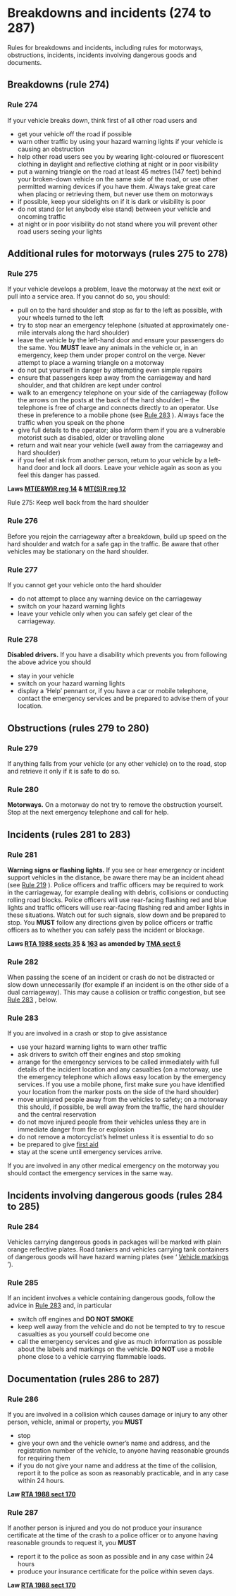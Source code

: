 
# Breakdowns and incidents (274 to 287)

Rules for breakdowns and incidents, including rules for motorways, obstructions, incidents, incidents involving dangerous goods and documents.

## Breakdowns (rule 274)

### Rule 274

If your vehicle breaks down, think first of all other road users and

 * get your vehicle off the road if possible
 * warn other traffic by using your hazard warning lights if your vehicle is causing an obstruction
 * help other road users see you by wearing light-coloured or fluorescent clothing in daylight and reflective clothing at night or in poor visibility
 * put a warning triangle on the road at least 45 metres (147 feet) behind your broken-down vehicle on the same side of the road, or use other permitted warning devices if you have them. Always take great care when placing or retrieving them, but never use them on motorways
 * if possible, keep your sidelights on if it is dark or visibility is poor
 * do not stand (or let anybody else stand) between your vehicle and oncoming traffic
 * at night or in poor visibility do not stand where you will prevent other road users seeing your lights

## Additional rules for motorways (rules 275 to 278)

### Rule 275

If your vehicle develops a problem, leave the motorway at the next exit or pull into a service area. If you cannot do so, you should:

 * pull on to the hard shoulder and stop as far to the left as possible, with your wheels turned to the left
 * try to stop near an emergency telephone (situated at approximately one-mile intervals along the hard shoulder)
 * leave the vehicle by the left-hand door and ensure your passengers do the same. You **MUST** leave any animals in the vehicle or, in an emergency, keep them under proper control on the verge. Never attempt to place a warning triangle on a motorway
 * do not put yourself in danger by attempting even simple repairs
 * ensure that passengers keep away from the carriageway and hard shoulder, and that children are kept under control
 * walk to an emergency telephone on your side of the carriageway (follow the arrows on the posts at the back of the hard shoulder) – the telephone is free of charge and connects directly to an operator. Use these in preference to a mobile phone (see [Rule 283](breakdowns-and-incidents-274-to-287.md#rule283) ). Always face the traffic when you speak on the phone
 * give full details to the operator; also inform them if you are a vulnerable motorist such as disabled, older or travelling alone
 * return and wait near your vehicle (well away from the carriageway and hard shoulder)
 * if you feel at risk from another person, return to your vehicle by a left-hand door and lock all doors. Leave your vehicle again as soon as you feel this danger has passed.

**Laws [MT(E&W)R reg 14](http://www.legislation.gov.uk/uksi/1982/1163/contents/made) & [MT(S)R reg 12](http://www.legislation.gov.uk/uksi/1995/2507/regulation/12/made)**

 Rule 275: Keep well back from the hard shoulder 
### Rule 276

Before you rejoin the carriageway after a breakdown, build up speed on the hard shoulder and watch for a safe gap in the traffic. Be aware that other vehicles may be stationary on the hard shoulder.

### Rule 277

If you cannot get your vehicle onto the hard shoulder

 * do not attempt to place any warning device on the carriageway
 * switch on your hazard warning lights
 * leave your vehicle only when you can safely get clear of the carriageway.

### Rule 278

**Disabled drivers.** If you have a disability which prevents you from following the above advice you should

 * stay in your vehicle
 * switch on your hazard warning lights
 * display a ‘Help’ pennant or, if you have a car or mobile telephone, contact the emergency services and be prepared to advise them of your location.

## Obstructions (rules 279 to 280)

### Rule 279

If anything falls from your vehicle (or any other vehicle) on to the road, stop and retrieve it only if it is safe to do so.

### Rule 280

**Motorways.** On a motorway do not try to remove the obstruction yourself. Stop at the next emergency telephone and call for help.

## Incidents (rules 281 to 283)

### Rule 281

**Warning signs or flashing lights.** If you see or hear emergency or incident support vehicles in the distance, be aware there may be an incident ahead (see [Rule 219](road-users-requiring-extra-care-204-to-225.md#rule219) ). Police officers and traffic officers may be required to work in the carriageway, for example dealing with debris, collisions or conducting rolling road blocks. Police officers will use rear-facing flashing red and blue lights and traffic officers will use rear-facing flashing red and amber lights in these situations. Watch out for such signals, slow down and be prepared to stop. You **MUST** follow any directions given by police officers or traffic officers as to whether you can safely pass the incident or blockage.

**Laws [RTA 1988 sects 35](http://www.legislation.gov.uk/ukpga/1988/52/section/35) & [163](http://www.legislation.gov.uk/ukpga/1988/52/section/163) as amended by [TMA sect 6](http://www.legislation.gov.uk/ukpga/2004/18/section/6)**

### Rule 282

When passing the scene of an incident or crash do not be distracted or slow down unnecessarily (for example if an incident is on the other side of a dual carriageway). This may cause a collision or traffic congestion, but see [Rule 283](breakdowns-and-incidents-274-to-287.md#rule283) , below.

### Rule 283

If you are involved in a crash or stop to give assistance

 * use your hazard warning lights to warn other traffic
 * ask drivers to switch off their engines and stop smoking
 * arrange for the emergency services to be called immediately with full details of the incident location and any casualties (on a motorway, use the emergency telephone which allows easy location by the emergency services. If you use a mobile phone, first make sure you have identified your location from the marker posts on the side of the hard shoulder)
 * move uninjured people away from the vehicles to safety; on a motorway this should, if possible, be well away from the traffic, the hard shoulder and the central reservation
 * do not move injured people from their vehicles unless they are in immediate danger from fire or explosion
 * do not remove a motorcyclist’s helmet unless it is essential to do so
 * be prepared to give [first aid](annex-7-first-aid-on-the-road.md)
 * stay at the scene until emergency services arrive.

If you are involved in any other medical emergency on the motorway you should contact the emergency services in the same way.

## Incidents involving dangerous goods (rules 284 to 285)

### Rule 284

Vehicles carrying dangerous goods in packages will be marked with plain orange reflective plates. Road tankers and vehicles carrying tank containers of dangerous goods will have hazard warning plates (see ‘ [Vehicle markings](vehicle-markings.md) ’).

### Rule 285

If an incident involves a vehicle containing dangerous goods, follow the advice in [Rule 283](breakdowns-and-incidents-274-to-287.md#rule283) and, in particular

 * switch off engines and **DO NOT SMOKE**
 * keep well away from the vehicle and do not be tempted to try to rescue casualties as you yourself could become one
 * call the emergency services and give as much information as possible about the labels and markings on the vehicle. **DO NOT** use a mobile phone close to a vehicle carrying flammable loads.

## Documentation (rules 286 to 287)

### Rule 286

If you are involved in a collision which causes damage or injury to any other person, vehicle, animal or property, you **MUST**

 * stop
 * give your own and the vehicle owner’s name and address, and the registration number of the vehicle, to anyone having reasonable grounds for requiring them
 * if you do not give your name and address at the time of the collision, report it to the police as soon as reasonably practicable, and in any case within 24 hours.

**Law [RTA 1988 sect 170](http://www.legislation.gov.uk/ukpga/1988/52/section/170)**

### Rule 287

If another person is injured and you do not produce your insurance certificate at the time of the crash to a police officer or to anyone having reasonable grounds to request it, you **MUST**

 * report it to the police as soon as possible and in any case within 24 hours
 * produce your insurance certificate for the police within seven days.

**Law [RTA 1988 sect 170](http://www.legislation.gov.uk/ukpga/1988/52/section/170)**

